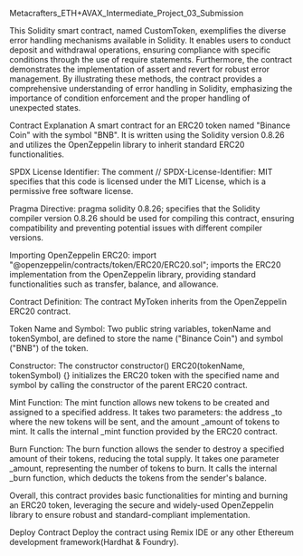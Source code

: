 Metacrafters_ETH+AVAX_Intermediate_Project_03_Submission

This Solidity smart contract, named CustomToken, exemplifies the diverse error handling mechanisms available in Solidity. It enables users to conduct deposit and withdrawal operations, ensuring compliance with specific conditions through the use of require statements. Furthermore, the contract demonstrates the implementation of assert and revert for robust error management. By illustrating these methods, the contract provides a comprehensive understanding of error handling in Solidity, emphasizing the importance of condition enforcement and the proper handling of unexpected states.

Contract Explanation
A smart contract for an ERC20 token named "Binance Coin" with the symbol "BNB". It is written using the Solidity version 0.8.26 and utilizes the OpenZeppelin library to inherit standard ERC20 functionalities.

SPDX License Identifier: The comment // SPDX-License-Identifier: MIT specifies that this code is licensed under the MIT License, which is a permissive free software license.

Pragma Directive: pragma solidity 0.8.26; specifies that the Solidity compiler version 0.8.26 should be used for compiling this contract, ensuring compatibility and preventing potential issues with different compiler versions.

Importing OpenZeppelin ERC20: import "@openzeppelin/contracts/token/ERC20/ERC20.sol"; imports the ERC20 implementation from the OpenZeppelin library, providing standard functionalities such as transfer, balance, and allowance.

Contract Definition: The contract MyToken inherits from the OpenZeppelin ERC20 contract.

Token Name and Symbol: Two public string variables, tokenName and tokenSymbol, are defined to store the name ("Binance Coin") and symbol ("BNB") of the token.

Constructor: The constructor constructor() ERC20(tokenName, tokenSymbol) {} initializes the ERC20 token with the specified name and symbol by calling the constructor of the parent ERC20 contract.

Mint Function: The mint function allows new tokens to be created and assigned to a specified address. It takes two parameters: the address _to where the new tokens will be sent, and the amount _amount of tokens to mint. It calls the internal _mint function provided by the ERC20 contract.

Burn Function: The burn function allows the sender to destroy a specified amount of their tokens, reducing the total supply. It takes one parameter _amount, representing the number of tokens to burn. It calls the internal _burn function, which deducts the tokens from the sender's balance.

Overall, this contract provides basic functionalities for minting and burning an ERC20 token, leveraging the secure and widely-used OpenZeppelin library to ensure robust and standard-compliant implementation.

Deploy Contract
Deploy the contract using Remix IDE or any other Ethereum development framework(Hardhat & Foundry).
